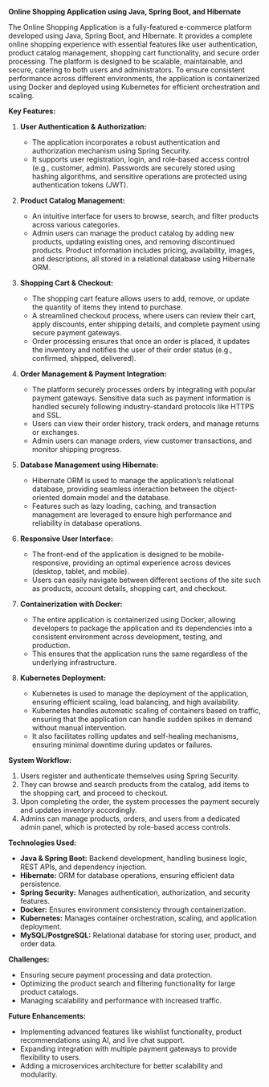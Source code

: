 **Online Shopping Application using Java, Spring Boot, and Hibernate**

The Online Shopping Application is a fully-featured e-commerce platform developed using Java, Spring Boot, and Hibernate. It provides a complete online shopping experience with essential features like user authentication, product catalog management, shopping cart functionality, and secure order processing. The platform is designed to be scalable, maintainable, and secure, catering to both users and administrators. To ensure consistent performance across different environments, the application is containerized using Docker and deployed using Kubernetes for efficient orchestration and scaling.

**Key Features:**

1. **User Authentication & Authorization:**
   - The application incorporates a robust authentication and authorization mechanism using Spring Security. 
   - It supports user registration, login, and role-based access control (e.g., customer, admin). Passwords are securely stored using hashing algorithms, and sensitive operations are protected using authentication tokens (JWT).

2. **Product Catalog Management:**
   - An intuitive interface for users to browse, search, and filter products across various categories.
   - Admin users can manage the product catalog by adding new products, updating existing ones, and removing discontinued products. Product information includes pricing, availability, images, and descriptions, all stored in a relational database using Hibernate ORM.

3. **Shopping Cart & Checkout:**
   - The shopping cart feature allows users to add, remove, or update the quantity of items they intend to purchase.
   - A streamlined checkout process, where users can review their cart, apply discounts, enter shipping details, and complete payment using secure payment gateways.
   - Order processing ensures that once an order is placed, it updates the inventory and notifies the user of their order status (e.g., confirmed, shipped, delivered).

4. **Order Management & Payment Integration:**
   - The platform securely processes orders by integrating with popular payment gateways. Sensitive data such as payment information is handled securely following industry-standard protocols like HTTPS and SSL.
   - Users can view their order history, track orders, and manage returns or exchanges.
   - Admin users can manage orders, view customer transactions, and monitor shipping progress.

5. **Database Management using Hibernate:**
   - Hibernate ORM is used to manage the application’s relational database, providing seamless interaction between the object-oriented domain model and the database.
   - Features such as lazy loading, caching, and transaction management are leveraged to ensure high performance and reliability in database operations.

6. **Responsive User Interface:**
   - The front-end of the application is designed to be mobile-responsive, providing an optimal experience across devices (desktop, tablet, and mobile).
   - Users can easily navigate between different sections of the site such as products, account details, shopping cart, and checkout.

7. **Containerization with Docker:**
   - The entire application is containerized using Docker, allowing developers to package the application and its dependencies into a consistent environment across development, testing, and production.
   - This ensures that the application runs the same regardless of the underlying infrastructure.

8. **Kubernetes Deployment:**
   - Kubernetes is used to manage the deployment of the application, ensuring efficient scaling, load balancing, and high availability.
   - Kubernetes handles automatic scaling of containers based on traffic, ensuring that the application can handle sudden spikes in demand without manual intervention.
   - It also facilitates rolling updates and self-healing mechanisms, ensuring minimal downtime during updates or failures.

**System Workflow:**
1. Users register and authenticate themselves using Spring Security.
2. They can browse and search products from the catalog, add items to the shopping cart, and proceed to checkout.
3. Upon completing the order, the system processes the payment securely and updates inventory accordingly.
4. Admins can manage products, orders, and users from a dedicated admin panel, which is protected by role-based access controls.

**Technologies Used:**
- **Java & Spring Boot:** Backend development, handling business logic, REST APIs, and dependency injection.
- **Hibernate:** ORM for database operations, ensuring efficient data persistence.
- **Spring Security:** Manages authentication, authorization, and security features.
- **Docker:** Ensures environment consistency through containerization.
- **Kubernetes:** Manages container orchestration, scaling, and application deployment.
- **MySQL/PostgreSQL:** Relational database for storing user, product, and order data.

**Challenges:**
- Ensuring secure payment processing and data protection.
- Optimizing the product search and filtering functionality for large product catalogs.
- Managing scalability and performance with increased traffic.

**Future Enhancements:**
- Implementing advanced features like wishlist functionality, product recommendations using AI, and live chat support.
- Expanding integration with multiple payment gateways to provide flexibility to users.
- Adding a microservices architecture for better scalability and modularity.
